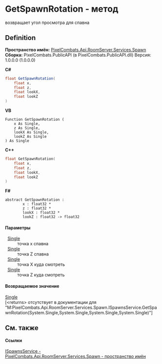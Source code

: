 # GetSpawnRotation - метод


возвращает угол просмотра для спавна



## Definition
**Пространство имён:** <a href="0971793b-47eb-58b2-d7a8-6c570042d7d9">PixelCombats.Api.RoomServer.Services.Spawn</a>  
**Сборка:** PixelCombats.PublicAPI (в PixelCombats.PublicAPI.dll) Версия: 1.0.0.0 (1.0.0.0)

**C#**
``` C#
float GetSpawnRotation(
	float x,
	float z,
	float lookX,
	float lookZ
)
```
**VB**
``` VB
Function GetSpawnRotation ( 
	x As Single,
	z As Single,
	lookX As Single,
	lookZ As Single
) As Single
```
**C++**
``` C++
float GetSpawnRotation(
	float x, 
	float z, 
	float lookX, 
	float lookZ
)
```
**F#**
``` F#
abstract GetSpawnRotation : 
        x : float32 * 
        z : float32 * 
        lookX : float32 * 
        lookZ : float32 -> float32 
```



#### Параметры
<dl><dt>  <a href="https://learn.microsoft.com/dotnet/api/system.single" target="_blank" rel="noopener noreferrer">Single</a></dt><dd>точка x спавна</dd><dt>  <a href="https://learn.microsoft.com/dotnet/api/system.single" target="_blank" rel="noopener noreferrer">Single</a></dt><dd>точка Z спавна</dd><dt>  <a href="https://learn.microsoft.com/dotnet/api/system.single" target="_blank" rel="noopener noreferrer">Single</a></dt><dd>точка X куда смотреть</dd><dt>  <a href="https://learn.microsoft.com/dotnet/api/system.single" target="_blank" rel="noopener noreferrer">Single</a></dt><dd>точка Z куда смотреть</dd></dl>

#### Возвращаемое значение
<a href="https://learn.microsoft.com/dotnet/api/system.single" target="_blank" rel="noopener noreferrer">Single</a>  
\[&lt;returns&gt; отсутствует в документации для "M:PixelCombats.Api.RoomServer.Services.Spawn.ISpawnsService.GetSpawnRotation(System.Single,System.Single,System.Single,System.Single)"\]

## См. также


#### Ссылки
<a href="17fb7240-ba91-aa2e-7032-5ac8830ded78">ISpawnsService - </a>  
<a href="0971793b-47eb-58b2-d7a8-6c570042d7d9">PixelCombats.Api.RoomServer.Services.Spawn - пространство имён</a>  
